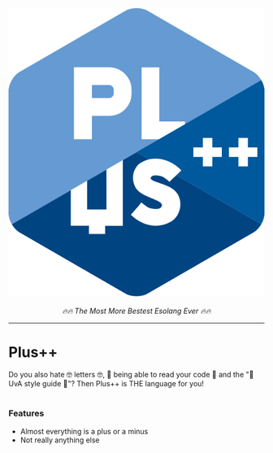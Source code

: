 <p align="center">
  <img src="https://raw.githubusercontent.com/wafelvloot/plus-pp/main/plus_pp_logo.svg">
  <br>
  <br>
  <i>🔥🔥  The Most More Bestest Esolang Ever 🔥🔥 </i>
</p>
<hr>

# Plus++

Do you also hate 🤓 letters 🤓, 🥱 being able to read your code 🥱 and the "🤢 UvA style guide 🤢"? Then Plus++ is THE language for you!
<br>
<br>
### Features
- Almost everything is a plus or a minus
- Not really anything else
